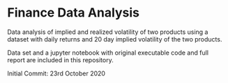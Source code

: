# Finance Data Analysis

Data analysis of implied and realized volatility of two products using a dataset with daily returns and 20 day implied volatility of the two products.

Data set and a jupyter notebook with original executable code and full report are included in this repository.

Initial Commit: 23rd October 2020
